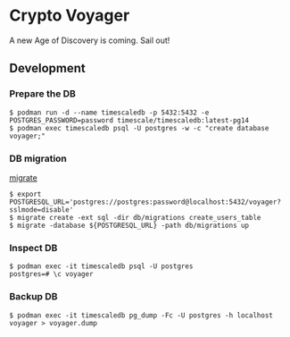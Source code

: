 # Crypto Voyager

A new Age of Discovery is coming. Sail out!

## Development

### Prepare the DB

```
$ podman run -d --name timescaledb -p 5432:5432 -e POSTGRES_PASSWORD=password timescale/timescaledb:latest-pg14
$ podman exec timescaledb psql -U postgres -w -c "create database voyager;"
```

### DB migration

[migrate](https://github.com/golang-migrate/migrate)

```
$ export POSTGRESQL_URL='postgres://postgres:password@localhost:5432/voyager?sslmode=disable'
$ migrate create -ext sql -dir db/migrations create_users_table
$ migrate -database ${POSTGRESQL_URL} -path db/migrations up
```

### Inspect DB

```
$ podman exec -it timescaledb psql -U postgres
postgres=# \c voyager
```

### Backup DB

```
$ podman exec -it timescaledb pg_dump -Fc -U postgres -h localhost voyager > voyager.dump
```
